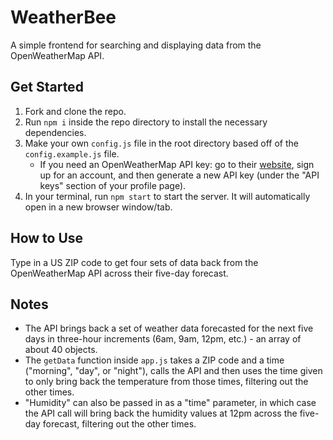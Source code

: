 WeatherBee
====

A simple frontend for searching and displaying data from the OpenWeatherMap API.

## Get Started
1. Fork and clone the repo.
1. Run `npm i` inside the repo directory to install the necessary dependencies.
1. Make your own `config.js` file in the root directory based off of the `config.example.js` file.
    - If you need an OpenWeatherMap API key: go to their [website](https://openweathermap.org/), sign up for an account, and then generate a new API key (under the "API keys" section of your profile page).
1. In your terminal, run `npm start` to start the server. It will automatically open in a new browser window/tab.

## How to Use
Type in a US ZIP code to get four sets of data back from the OpenWeatherMap API across their five-day forecast.

## Notes
* The API brings back a set of weather data forecasted for the next five days in three-hour increments (6am, 9am, 12pm, etc.) - an array of about 40 objects.
* The `getData` function inside `app.js` takes a ZIP code and a time ("morning", "day", or "night"), calls the API and then uses the time given to only bring back the temperature from those times, filtering out the other times.
* "Humidity" can also be passed in as a "time" parameter, in which case the API call will bring back the humidity values at 12pm across the five-day forecast, filtering out the other times.